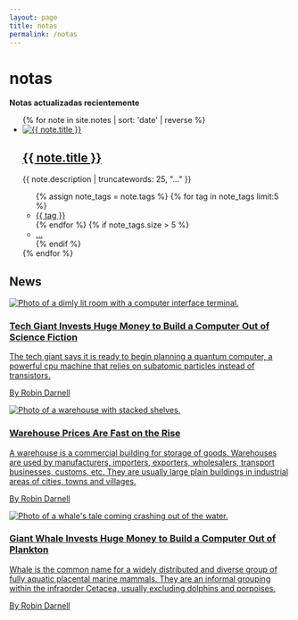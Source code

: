 ```yaml
---
layout: page
title: notas
permalink: /notas
---
```

 
 <main class="mw7 center">
  <h1 class="pa3 pa4-ns mb4 fw1 dark-gray f5 f4-l mt0">notas</h1>
  <strong class="pa3 pa4-ns mb3">Notas actualizadas recientemente</strong>
  <ul class="list pl0">
    {% for note in site.notes | sort: 'date' | reverse %}
    <li class="pa3 pa4-ns mb3">
      <a href="{{ note.url }}" class="db overflow-hidden image-container">
        <img src="{{ note.image }}" alt="{{ note.title }}" class="w-100 mb2 note-image">
      </a>
      <h2 class="fw1 f4 f3-ns"><a href="{{ note.url }}" class="link dim dark-gray">{{ note.title }}</a></h2>
      <p class="measure lh-copy f6 dark-gray tj-ns">{{ note.description | truncatewords: 25, "..." }}</p>
          <ul class="list pl0 flex flex-wrap">
            {% assign note_tags = note.tags %}
            {% for tag in note_tags limit:5 %}
              <li class="mr2 mb2">
                <a href="/tags/{{ tag | slugify }}" class="tag">{{ tag }}</a>
              </li>
            {% endfor %}
            {% if note_tags.size > 5 %}
              <li class="mr2 mb2"><a href="{{ note.url }}" class="tag">...</a></li>
            {% endif %}
          </ul>
        </li>
      {% endfor %}
    </ul>

<section class="mw7 center">
  <h2 class="fw1 ph3 ph0-l">News</h2>
  <article class="bt bb b--black-10">
    <a class="db pv4 ph3 ph0-l no-underline black dim" href="#0">
      <div class="flex flex-column flex-row-ns">
        <div class="pr3-ns mb4 mb0-ns w-100 w-40-ns">
          <img src="http://mrmrs.github.io/photos/cpu.jpg" class="db" alt="Photo of a dimly lit room with a computer interface terminal.">
        </div>
        <div class="w-100 w-60-ns pl3-ns">
          <h1 class="f3 fw1 mt0 lh-title">Tech Giant Invests Huge Money to Build a Computer Out of Science Fiction</h1>
          <p class="f6 f5-l lh-copy">
            The tech giant says it is ready to begin planning a quantum
            computer, a powerful cpu machine that relies on subatomic particles instead
            of transistors.
          </p>
          <p class="f6 lh-copy mv0">By Robin Darnell</p>
        </div>
      </div>
    </a>
  </article>
  <article class="bb b--black-10">
    <a class="db pv4 ph3 ph0-l no-underline black dim" href="#0">
      <div class="flex flex-column flex-row-ns">
        <div class="pr3-ns mb4 mb0-ns w-100 w-40-ns">
          <img src="http://mrmrs.github.io/photos/warehouse.jpg" class="db" alt="Photo of a warehouse with stacked shelves.">
        </div>
        <div class="w-100 w-60-ns pl3-ns">
          <h1 class="f3 fw1 mt0 lh-title">Warehouse Prices Are Fast on the Rise</h1>
          <p class="f6 f5-l lh-copy">
            A warehouse is a commercial building for storage of goods.
            Warehouses are used by manufacturers, importers, exporters,
            wholesalers, transport businesses, customs, etc. They are
            usually large plain buildings in industrial areas of cities,
            towns and villages.
          </p>
          <p class="f6 lh-copy mv0">By Robin Darnell</p>
        </div>
      </div>
    </a>
  </article>
  <article class="bb b--black-10">
    <a class="db pv4 ph3 ph0-l no-underline black dim" href="#0">
      <div class="flex flex-column flex-row-ns">
          <div class="pr3-ns mb4 mb0-ns w-100 w-40-ns">
           <img src="http://mrmrs.github.io/photos/whale.jpg" class="db" alt="Photo of a whale's tale coming crashing out of the water.">
          </div>
          <div class="w-100 w-60-ns pl3-ns">
            <h1 class="f3 fw1 mt0 lh-title">Giant Whale Invests Huge Money to Build a Computer Out of Plankton</h1>
            <p class="f6 f5-l lh-copy">
            Whale is the common name for a widely distributed and diverse
            group of fully aquatic placental marine mammals. They are an
            informal grouping within the infraorder Cetacea, usually
            excluding dolphins and porpoises.
           </p>
            <p class="f6 lh-copy mv0">By Robin Darnell</p>
          </div>
        </div>
      </a>
    </article>
  </section>
  </main>

<style>
  .wrapper {
    max-width: 46em;
  }
</style>
